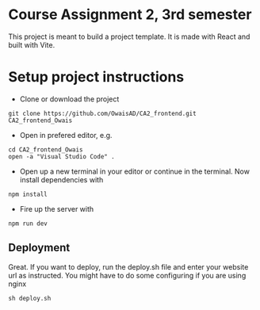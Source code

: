 # Course Assignment 2, 3rd semester
This project is meant to build a project template. It is made with React and built with Vite.

# Setup project instructions
- Clone or download the project
```
git clone https://github.com/OwaisAD/CA2_frontend.git CA2_frontend_Owais
```

- Open in prefered editor, e.g.
```
cd CA2_frontend_Owais
open -a "Visual Studio Code" .
```

- Open up a new terminal in your editor or continue in the terminal. Now install dependencies with
```
npm install
```

- Fire up the server with
```
npm run dev
```

## Deployment
Great. If you want to deploy, run the deploy.sh file and enter your website url as instructed. You might have to do some configuring if you are using nginx
```
sh deploy.sh
```
